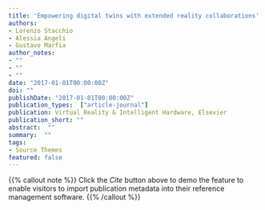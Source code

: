 ```yaml
---
title: 'Empowering digital twins with extended reality collaborations'
authors:
- Lorenzo Stacchio
- Alessia Angeli
- Gustavo Marfia
author_notes:
- ""
- ""
- ""
date: "2017-01-01T00:00:00Z"
doi: ""
publishDate: "2017-01-01T00:00:00Z"
publication_types:  ["article-journal"]
publication: Virtual Reality & Intelligent Hardware, Elsevier
publication_short: ""
abstract:  ""
summary:  ""
tags:
- Source Themes
featured: false
---
```

{{% callout note %}}
 Click the *Cite* button above to demo the feature to enable visitors to import publication metadata into their reference management software. 
{{% /callout %}}
